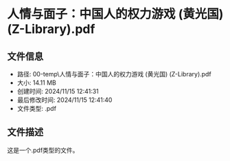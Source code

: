 ﻿# 人情与面子：中国人的权力游戏 (黄光国) (Z-Library).pdf

## 文件信息
- 路径: 00-temp\人情与面子：中国人的权力游戏 (黄光国) (Z-Library).pdf
- 大小: 14.11 MB
- 创建时间: 2024/11/15 12:41:31
- 最后修改时间: 2024/11/15 12:41:40
- 文件类型: .pdf

## 文件描述
这是一个.pdf类型的文件。

